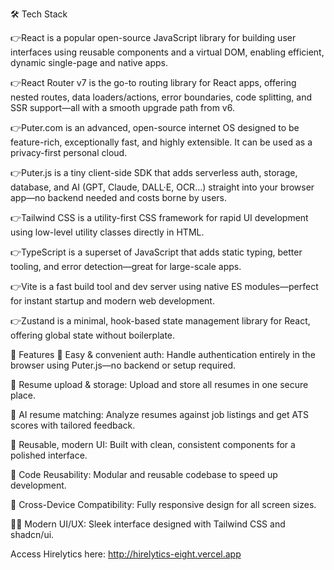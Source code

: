 🛠️ Tech Stack

👉React is a popular open-source JavaScript library for building user interfaces using reusable components and a virtual DOM, enabling efficient, dynamic single-page and native apps.

👉React Router v7 is the go-to routing library for React apps, offering nested routes, data loaders/actions, error boundaries, code splitting, and SSR support—all with a smooth upgrade path from v6.

👉Puter.com is an advanced, open-source internet OS designed to be feature-rich, exceptionally fast, and highly extensible. It can be used as a privacy-first personal cloud.

👉Puter.js is a tiny client-side SDK that adds serverless auth, storage, database, and AI (GPT, Claude, DALL·E, OCR…) straight into your browser app—no backend needed and costs borne by users.

👉Tailwind CSS is a utility-first CSS framework for rapid UI development using low-level utility classes directly in HTML.

👉TypeScript is a superset of JavaScript that adds static typing, better tooling, and error detection—great for large-scale apps.

👉Vite is a fast build tool and dev server using native ES modules—perfect for instant startup and modern web development.

👉Zustand is a minimal, hook-based state management library for React, offering global state without boilerplate.

🌟 Features
🔐 Easy & convenient auth: Handle authentication entirely in the browser using Puter.js—no backend or setup required.

📁 Resume upload & storage: Upload and store all resumes in one secure place.

🤖 AI resume matching: Analyze resumes against job listings and get ATS scores with tailored feedback.

🎨 Reusable, modern UI: Built with clean, consistent components for a polished interface.

🔄 Code Reusability: Modular and reusable codebase to speed up development.

📱 Cross-Device Compatibility: Fully responsive design for all screen sizes.

🧑‍🎨 Modern UI/UX: Sleek interface designed with Tailwind CSS and shadcn/ui.



Access Hirelytics here: http://hirelytics-eight.vercel.app
